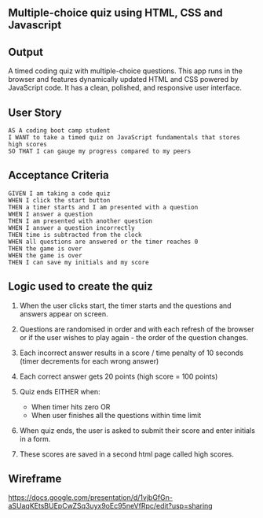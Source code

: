 ## Multiple-choice quiz using HTML, CSS and Javascript

## Output
A timed coding quiz with multiple-choice questions. This app  runs in the browser and features dynamically updated HTML and CSS powered by JavaScript code. It has a clean, polished, and responsive user interface. 


## User Story

```
AS A coding boot camp student
I WANT to take a timed quiz on JavaScript fundamentals that stores high scores
SO THAT I can gauge my progress compared to my peers
```

## Acceptance Criteria

```
GIVEN I am taking a code quiz
WHEN I click the start button
THEN a timer starts and I am presented with a question
WHEN I answer a question
THEN I am presented with another question
WHEN I answer a question incorrectly
THEN time is subtracted from the clock
WHEN all questions are answered or the timer reaches 0
THEN the game is over
WHEN the game is over
THEN I can save my initials and my score
```

## Logic used to create the quiz

1. When the user clicks start, the timer starts and the questions and answers appear on screen.
2. Questions are randomised in order and with each refresh of the browser or if the user wishes to play again - the order of the question changes.
3. Each incorrect answer results in a score / time penalty of 10 seconds (timer decrements for each wrong answer)
4. Each correct answer gets 20 points (high score = 100 points)

5. Quiz ends EITHER when: 
    * When timer hits zero OR
    * When user finishes all the questions within time limit
6. When quiz ends, the user is asked to submit their score and enter initials in a form.
7. These scores are saved in a second html page called high scores. 

## Wireframe

https://docs.google.com/presentation/d/1vjbGfGn-aSUaqKEtsBUEpCwZSq3uyx9oEc95neVfRpc/edit?usp=sharing